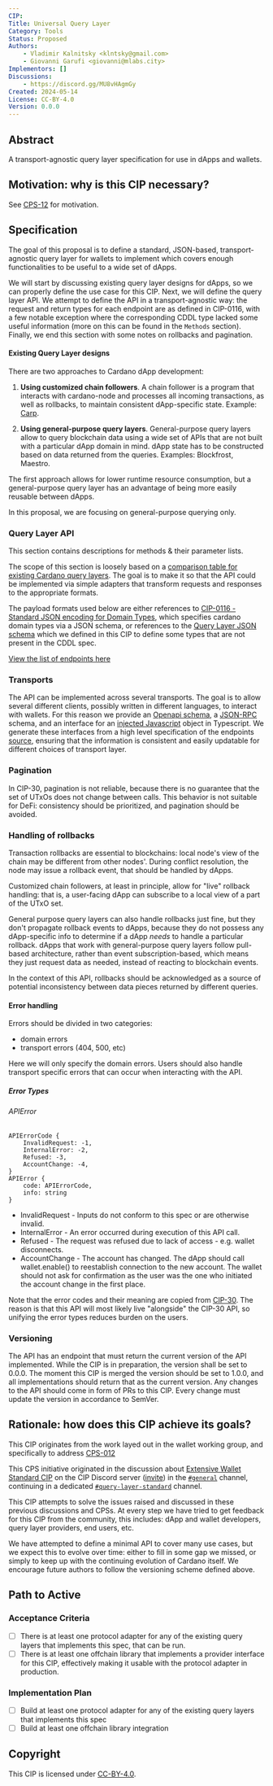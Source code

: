 ```yaml
---
CIP:
Title: Universal Query Layer
Category: Tools
Status: Proposed
Authors:
    - Vladimir Kalnitsky <klntsky@gmail.com>
    - Giovanni Garufi <giovanni@mlabs.city>
Implementors: []
Discussions:
    - https://discord.gg/MU8vHAgmGy
Created: 2024-05-14
License: CC-BY-4.0
Version: 0.0.0
---
```


## Abstract

A transport-agnostic query layer specification for use in dApps and wallets.

## Motivation: why is this CIP necessary?

See [CPS-12](https://github.com/cardano-foundation/CIPs/pull/625) for motivation.

## Specification

The goal of this proposal is to define a standard, JSON-based, transport-agnostic query layer for wallets to implement which covers enough functionalities to be useful to a wide set of dApps.

We will start by discussing existing query layer designs for dApps, so we can properly define the use case for this CIP. 
Next, we will define the query layer API.
We attempt to define the API in a transport-agnostic way: the request and return types for each endpoint are as defined in CIP-0116, with a few notable exception where the corresponding CDDL type lacked some useful information (more on this can be found in the `Methods` section). Finally, we end this section with some notes on rollbacks and pagination.

#### Existing Query Layer designs

There are two approaches to Cardano dApp development:

1. **Using customized chain followers**. A chain follower is a program that interacts with cardano-node and processes all incoming transactions, as well as rollbacks, to maintain consistent dApp-specific state. Example: [Carp](https://dcspark.github.io/carp/docs/intro/).

2. **Using general-purpose query layers**. General-purpose query layers allow to query blockchain data using a wide set of APIs that are not built with a particular dApp domain in mind. dApp state has to be constructed based on data returned from the queries. Examples: Blockfrost, Maestro.

The first approach allows for lower runtime resource consumption, but a general-purpose query layer has an advantage of being more easily reusable between dApps.

In this proposal, we are focusing on general-purpose querying only.

### Query Layer API

This section contains descriptions for methods & their parameter lists.

The scope of this section is loosely based on a [comparison table for existing Cardano query layers](./Query_Layer_API_Comparison.md).
The goal is to make it so that the API could be implemented via simple adapters that transform requests and responses to the appropriate formats.

The payload formats used below are either references to [CIP-0116 - Standard JSON encoding for Domain Types](https://cips.cardano.org/cip/CIP-0116), which specifies cardano domain types via a JSON schema, or references to the [Query Layer JSON schema](./query-layer.json) which we defined in this CIP to define some types that are not present in the CDDL spec.

[View the list of endpoints here](./endpoints.md)

### Transports

The API can be implemented across several transports. The goal is to allow several different clients, possibly written in different languages, to interact with wallets.
For this reason we provide an [Openapi schema](./open-api.json), a [JSON-RPC](./json-rpc.json) schema, and an interface for an [injected Javascript](./ts-api.md) object in Typescript.
We generate these interfaces from a high level specification of the endpoints [source](https://github.com/mlabs-haskell/query-layer-impl), ensuring that the information is consistent and easily updatable for different choices of transport layer.

### Pagination

In CIP-30, pagination is not reliable, because there is no guarantee that the set of UTxOs does not change between calls. This behavior is not suitable for DeFi: consistency should be prioritized, and pagination should be avoided.


### Handling of rollbacks

Transaction rollbacks are essential to blockchains: local node's view of the chain may be different from other nodes'. During conflict resolution, the node may issue a rollback event, that should be handled by dApps.

Customized chain followers, at least in principle, allow for "live" rollback handling: that is, a user-facing dApp can subscribe to a local view of a part of the UTxO set.

General purpose query layers can also handle rollbacks just fine, but they don't propagate rollback events to dApps, because they do not possess any dApp-specific info to determine if a dApp *needs* to handle a particular rollback. dApps that work with general-purpose query layers follow pull-based architecture, rather than event subscription-based, which means they just request data as needed, instead of reacting to blockchain events.

In the context of this API, rollbacks should be acknowledged as a source of potential inconsistency between data pieces returned by different queries.

#### Error handling

Errors should be divided in two categories:

- domain errors
- transport errors (404, 500, etc)

Here we will only specify the domain errors. Users should also handle transport specific errors that can occur when interacting with the API.

##### Error Types

###### APIError

```
APIErrorCode {
	InvalidRequest: -1,
	InternalError: -2,
	Refused: -3,
	AccountChange: -4,
}
APIError {
	code: APIErrorCode,
	info: string
}
```

- InvalidRequest - Inputs do not conform to this spec or are otherwise invalid.
- InternalError - An error occurred during execution of this API call.
- Refused - The request was refused due to lack of access - e.g. wallet disconnects.
- AccountChange - The account has changed. The dApp should call wallet.enable() to reestablish connection to the new account. The wallet should not ask for confirmation as the user was the one who initiated the account change in the first place.

Note that the error codes and their meaning are copied from [CIP-30](https://github.com/cardano-foundation/CIPs/tree/master/CIP-0030#apierror). The reason is that this API will most likely live "alongside" the CIP-30 API, so unifying the error types reduces burden on the users.

### Versioning

The API has an endpoint that must return the current version of the API implemented. While the CIP is in preparation, the version shall be set to 0.0.0. The moment this CIP is merged the version should be set to 1.0.0, and all implementations should return that as the current version. Any changes to the API should come in form of PRs to this CIP. Every change must update the version in accordance to SemVer.

## Rationale: how does this CIP achieve its goals?

This CIP originates from the work layed out in the wallet working group, and specifically to address [CPS-012](https://github.com/cardano-foundation/CIPs/blob/master/CPS-0012/README.md)

This CPS initiative originated in the discussion about [Extensive Wallet Standard CIP](https://github.com/cardano-foundation/CIPs/pull/620) on the CIP Discord server ([invite](https://discord.gg/P59aNVN8zu))
in the [`#general`](https://discord.com/channels/971785110770831360/992011119872970762/1176567729017327737) channel, continuing in a dedicated [`#query-layer-standard`](https://discord.com/channels/971785110770831360/1178763938389823598) channel.

This CIP attempts to solve the issues raised and discussed in these previous discussions and CPSs. At every step we have tried to get feedback for this CIP from the community, this includes: dApp and wallet developers, query layer providers, end users, etc.

We have attempted to define a minimal API to cover many use cases, but we expect this to evolve over time: either to fill in some gap we missed, or simply to keep up with the continuing evolution of Cardano itself. We encourage future authors to follow the versioning scheme defined above.

## Path to Active

### Acceptance Criteria

- [ ] There is at least one protocol adapter for any of the existing query layers that implements this spec, that can be run.
- [ ] There is at least one offchain library that implements a provider interface for this CIP, effectively making it usable with the protocol adapter in production.

### Implementation Plan

- [ ] Build at least one protocol adapter for any of the existing query layers that implements this spec
- [ ] Build at least one offchain library integration

## Copyright

This CIP is licensed under [CC-BY-4.0](https://creativecommons.org/licenses/by/4.0/legalcode).
